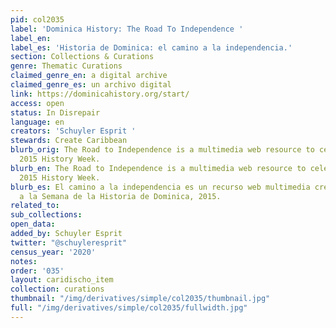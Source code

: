 ```yaml
---
pid: col2035
label: 'Dominica History: The Road To Independence '
label_en:
label_es: 'Historia de Dominica: el camino a la independencia.'
section: Collections & Curations
genre: Thematic Curations
claimed_genre_en: a digital archive
claimed_genre_es: un archivo digital
link: https://dominicahistory.org/start/
access: open
status: In Disrepair
language: en
creators: 'Schuyler Esprit '
stewards: Create Caribbean
blurb_orig: The Road to Independence is a multimedia web resource to celebrate Dominica’s
  2015 History Week.
blurb_en: The Road to Independence is a multimedia web resource to celebrate Dominica’s
  2015 History Week.
blurb_es: El camino a la independencia es un recurso web multimedia creado en honor
  a la Semana de la Historia de Dominica, 2015.
related_to:
sub_collections:
open_data:
added_by: Schuyler Esprit
twitter: "@schuyleresprit"
census_year: '2020'
notes:
order: '035'
layout: caridischo_item
collection: curations
thumbnail: "/img/derivatives/simple/col2035/thumbnail.jpg"
full: "/img/derivatives/simple/col2035/fullwidth.jpg"
---
```

